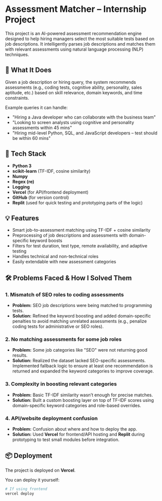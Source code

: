 # Assessment Matcher – Internship Project

This project is an AI-powered assessment recommendation engine designed to help hiring managers select the most suitable tests based on job descriptions. It intelligently parses job descriptions and matches them with relevant assessments using natural language processing (NLP) techniques.

## 🧠 What It Does

Given a job description or hiring query, the system recommends assessments (e.g., coding tests, cognitive ability, personality, sales aptitude, etc.) based on skill relevance, domain keywords, and time constraints.

Example queries it can handle:
- "Hiring a Java developer who can collaborate with the business team"
- "Looking to screen analysts using cognitive and personality assessments within 45 mins"
- "Hiring mid-level Python, SQL, and JavaScript developers – test should be within 60 mins"

## 🚀 Tech Stack

- **Python 3**
- **scikit-learn** (TF-IDF, cosine similarity)
- **Numpy**
- **Regex (re)**
- **Logging**
- **Vercel** (for API/frontend deployment)
- **GitHub** (for version control)
- **Replit** (used for quick testing and prototyping parts of the logic)

## 💡 Features

- Smart job-to-assessment matching using TF-IDF + cosine similarity
- Preprocessing of job descriptions and assessments with domain-specific keyword boosts
- Filters for test duration, test type, remote availability, and adaptive testing
- Handles technical and non-technical roles
- Easily extendable with new assessment categories

## 🛠️ Problems Faced & How I Solved Them

### 1. **Mismatch of SEO roles to coding assessments**
- **Problem:** SEO job descriptions were being matched to programming tests.
- **Solution:** Refined the keyword boosting and added domain-specific penalties to avoid matching unrelated assessments (e.g., penalize coding tests for administrative or SEO roles).

### 2. **No matching assessments for some job roles**
- **Problem:** Some job categories like "SEO" were not returning good results.
- **Solution:** Realized the dataset lacked SEO-specific assessments. Implemented fallback logic to ensure at least one recommendation is returned and expanded the keyword categories to improve coverage.

### 3. **Complexity in boosting relevant categories**
- **Problem:** Basic TF-IDF similarity wasn’t enough for precise matches.
- **Solution:** Built a custom boosting layer on top of TF-IDF scores using domain-specific keyword categories and role-based overrides.

### 4. **API/website deployment confusion**
- **Problem:** Confusion about where and how to deploy the app.
- **Solution:** Used **Vercel** for frontend/API hosting and **Replit** during prototyping to test small modules before integration.

## 📦 Deployment

The project is deployed on **Vercel**.

You can deploy it yourself:

```bash
# If using frontend
vercel deploy
